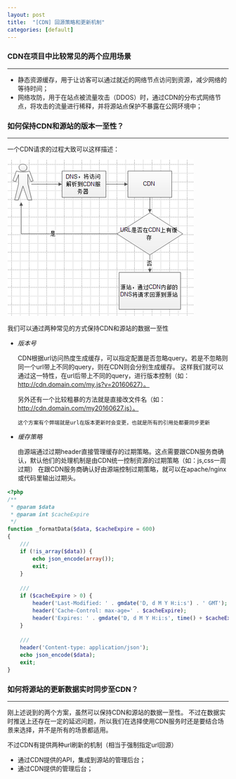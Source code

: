 ```yaml
---
layout: post
title:  "[CDN] 回源策略和更新机制"
categories: [default]
---
```


### CDN在项目中比较常见的两个应用场景
--------------------------------------

* 静态资源缓存，用于让访客可以通过就近的网络节点访问到资源，减少网络的等待时间；
* 网络攻防，用于在站点被流量攻击（DDOS）时，通过CDN的分布式网络节点，将攻击的流量进行稀释，并将源站点保护不暴露在公网环境中；



### 如何保持CDN和源站的版本一至性？
--------------------------------------

一个CDN请求的过程大致可以这样描述：

![cdn-source](/public/images/cdn-source.png)

我们可以通过两种常见的方式保持CDN和源站的数据一至性

+ *版本号*

	CDN根据url访问热度生成缓存，可以指定配置是否忽略query。若是不忽略则同一个url带上不同的query，则在CDN则会分别生成缓存。
	这样我们就可以通过这一特性，在url后带上不同的query，进行版本控制（如：http://cdn.domain.com/my.js?v=20160627）。

	另外还有一个比较粗暴的方法就是直接改文件名（如：http://cdn.domain.com/my20160627.js）。

	`这个方案有个弊端就是url在版本更新时会变更，也就是所有的引用处都要同步更新`

+ *缓存策略*

	由源端通过过期header直接管理缓存的过期策略。这点需要跟CDN服务商确认，默认他们的处理机制是由CDN统一控制资源的过期策略（如：js,css一周过期）
	在跟CDN服务商确认好由源端控制过期策略，就可以在apache/nginx或代码里输出过期头。

```php
<?php
/**
 * @param $data
 * @param int $cacheExpire
 */
function _formatData($data, $cacheExpire = 600)
{
	///
	if (!is_array($data)) {
		echo json_encode(array());
		exit;
	}

	///
	if ($cacheExpire > 0) {
		header('Last-Modified: ' . gmdate('D, d M Y H:i:s') . ' GMT');
		header('Cache-Control: max-age=' . $cacheExpire);
		header('Expires: ' . gmdate('D, d M Y H:i:s', time() + $cacheExpire) . ' GMT');
	}

	///
	header('Content-type: application/json');
	echo json_encode($data);
	exit;
}
```


### 如何将源站的更新数据实时同步至CDN？
--------------------------------------

刚上述说到的两个方案，虽然可以保持CDN和源站的数据一至性。
不过在数据实时推送上还存在一定的延迟问题，所以我们在选择使用CDN服务时还是要结合场景来选择，并不是所有的场景都适用。

不过CDN有提供两种url刷新的机制（相当于强制指定url回源）

* 通过CDN提供的API，集成到源站的管理后台；
* 通过CDN提供的管理后台；
